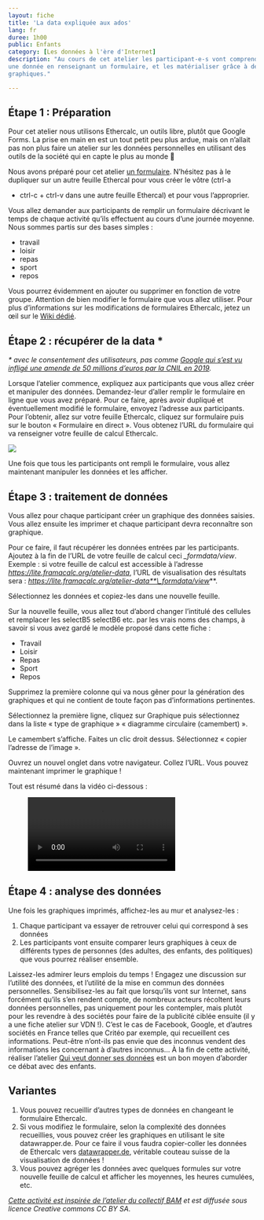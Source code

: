 ```yaml
---
layout: fiche
title: 'La data expliquée aux ados'
lang: fr
duree: 1h00
public: Enfants
category: [Les données à l'ère d'Internet]
description: "Au cours de cet atelier les participant-e-s vont comprendre ce qu’est
une donnée en renseignant un formulaire, et les matérialiser grâce à des
graphiques."

---
```


Étape 1 : Préparation
---------------------

Pour cet atelier nous utilisons Ethercalc, un outils libre, plutôt que
Google Forms. La prise en main en est un tout petit peu plus ardue, mais
on n’allait pas non plus faire un atelier sur les données personnelles
en utilisant des outils de la société qui en capte le plus au monde 🙂

Nous avons préparé pour cet atelier [un
formulaire](https://lite.framacalc.org/atelier-data). N’hésitez pas à le
dupliquer sur un autre feuille Ethercal pour vous créer le vôtre (ctrl-a
+ ctrl-c + ctrl-v dans une autre feuille Ethercal) et pour vous
l’approprier.

Vous allez demander aux participants de remplir un formulaire décrivant
le temps de chaque activité qu’ils effectuent au cours d’une journée
moyenne. Nous sommes partis sur des bases simples :

-   travail
-   loisir
-   repas
-   sport
-   repos

Vous pourrez évidemment en ajouter ou supprimer en fonction de votre
groupe. Attention de bien modifier le formulaire que vous allez
utiliser. Pour plus d’informations sur les modifications de formulaires
Ethercalc, jetez un œil sur le [Wiki
dédié](https://github.com/audreyt/ethercalc/wiki/HomeFr).

Étape 2 : récupérer de la data \*
---------------------------------

*\* avec le consentement des utilisateurs, pas comme [Google qui s’est
vu infligé une amende de 50 millions d’euros par la CNIL en
2019](https://www.lemonde.fr/pixels/article/2019/01/21/donnees-personnelles-la-cnil-condamne-google-a-une-amende-record-de-50-millions-d-euros_5412337_4408996.html).*

Lorsque l’atelier commence, expliquez aux participants que vous allez
créer et manipuler des données. Demandez-leur d’aller remplir le
formulaire en ligne que vous avez préparé. Pour ce faire, après avoir
dupliqué et éventuellement modifié le formulaire, envoyez l’adresse aux
participants. Pour l’obtenir, allez sur votre feuille Ethercalc, cliquez
sur formulaire puis sur le bouton « Formulaire en direct ». Vous obtenez
l’URL du formulaire qui va renseigner votre feuille de calcul Ethercalc.

![](https://nothing2hide.org/assets/img/sites/3/2019/09/data1.png)

Une fois que tous les participants ont rempli le formulaire, vous allez
maintenant manipuler les données et les afficher.

Étape 3 : traitement de données
-------------------------------

Vous allez pour chaque participant créer un graphique des données
saisies. Vous allez ensuite les imprimer et chaque participant devra
reconnaître son graphique.

Pour ce faire, il faut récupérer les données entrées par les
participants. Ajoutez à la fin de l’URL de votre feuille de calcul ceci
*\_formdata/view*. Exemple : si votre feuille de calcul est accessible à
l’adresse *https://lite.framacalc.org/atelier-data*, l’URL de
visualisation des résultats sera :
*https://lite.framacalc.org/atelier-data**\_formdata/view***.

Sélectionnez les données et copiez-les dans une nouvelle feuille.

Sur la nouvelle feuille, vous allez tout d’abord changer l’intitulé des
cellules et remplacer les selectB5 selectB6 etc. par les vrais noms des
champs, à savoir si vous avez gardé le modèle proposé dans cette fiche :

-   Travail
-   Loisir
-   Repas
-   Sport
-   Repos

Supprimez la première colonne qui va nous gêner pour la génération des
graphiques et qui ne contient de toute façon pas d’informations
pertinentes.

Sélectionnez la première ligne, cliquez sur Graphique puis sélectionnez
dans la liste « type de graphique » « diagramme circulaire
(camembert) ».

Le camembert s’affiche. Faites un clic droit dessus. Sélectionnez
« copier l’adresse de l’image ».

Ouvrez un nouvel onglet dans votre navigateur. Collez l’URL. Vous pouvez
maintenant imprimer le graphique !

Tout est résumé dans la vidéo ci-dessous :

<figure>
    <video controls src="https://nothing2hide.org/assets/img/sites/3/2019/09/Ethercalc.m4v.mp4"></video>
</figure>


Étape 4 : analyse des données
-----------------------------

Une fois les graphiques imprimés, affichez-les au mur et analysez-les :

1.  Chaque participant va essayer de retrouver celui qui correspond à
    ses données
2.  Les participants vont ensuite comparer leurs graphiques à ceux de
    différents types de personnes (des adultes, des enfants, des
    politiques) que vous pourrez réaliser ensemble.

Laissez-les admirer leurs emplois du temps ! Engagez une discussion sur
l’utilité des données, et l’utilité de la mise en commun des données
personnelles. Sensibilisez-les au fait que lorsqu’ils vont sur Internet,
sans forcément qu’ils s’en rendent compte, de nombreux acteurs récoltent
leurs données personnelles, pas uniquement pour les contempler, mais
plutôt pour les revendre à des sociétés pour faire de la publicité
ciblée ensuite (il y a une fiche atelier sur VDN !). C’est le cas de
Facebook, Google, et d’autres sociétés en France telles que Critéo par
exemple, qui recueillent ces informations. Peut-être n’ont-ils pas envie
que des inconnus vendent des informations les concernant à d’autres
inconnus… À la fin de cette activité, réaliser l’atelier [Qui veut
donner ses données](https://voyageursdunumerique.fr/fiche/qui-veut-donner-ses-donnees/)
est un bon moyen d’aborder ce débat avec des enfants.

Variantes
---------

1.  Vous pouvez recueillir d’autres types de données en changeant le
    formulaire Ethercalc.
2.  Si vous modifiez le formulaire, selon la complexité des données
    recueillies, vous pouvez créer les graphiques en utilisant le site
    datawrapper.de. Pour ce faire il vous faudra copier-coller les
    données de Ethercalc vers
    [datawrapper.de](https://app.datawrapper.de/), véritable couteau
    suisse de la visualisation de données !
3.  Vous pouvez agréger les données avec quelques formules sur votre
    nouvelle feuille de calcul et afficher les moyennes, les heures
    cumulées, etc.

*[Cette activité est inspirée de l’atelier du collectif
BAM](https://collectifbam.fr/projets/realisations/atelier-1-2-3-data/details)
et est diffusée sous licence Creative commons CC BY SA.*

